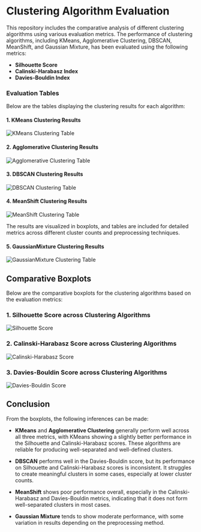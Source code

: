 # Clustering Algorithm Evaluation

This repository includes the comparative analysis of different clustering algorithms using various evaluation metrics. The performance of clustering algorithms, including KMeans, Agglomerative Clustering, DBSCAN, MeanShift, and Gaussian Mixture, has been evaluated using the following metrics:

- **Silhouette Score**
- **Calinski-Harabasz Index**
- **Davies-Bouldin Index**


### Evaluation Tables

Below are the tables displaying the clustering results for each algorithm:

#### 1. **KMeans Clustering** Results

![KMeans Clustering Table](./kmeans_table.png)

#### 2. **Agglomerative Clustering** Results

![Agglomerative Clustering Table](./agglomerative_table.png)

#### 3. **DBSCAN Clustering** Results

![DBSCAN Clustering Table](./dbscan_table.png)

#### 4. **MeanShift Clustering** Results

![MeanShift Clustering Table](./meanshift_table.png)

The results are visualized in boxplots, and tables are included for detailed metrics across different cluster counts and preprocessing techniques.

#### 5. **GaussianMixture Clustering** Results

![GaussianMixture Clustering Table](./gaussian_mixture_table.png)

## Comparative Boxplots

Below are the comparative boxplots for the clustering algorithms based on the evaluation metrics:

### 1. Silhouette Score across Clustering Algorithms

![Silhouette Score](./graph_silhouette.png)

### 2. Calinski-Harabasz Score across Clustering Algorithms

![Calinski-Harabasz Score](./graph_calinski_harabasz.png)

### 3. Davies-Bouldin Score across Clustering Algorithms

![Davies-Bouldin Score](./graph_davies_bouldin.png)

## Conclusion

From the boxplots, the following inferences can be made:

- **KMeans** and **Agglomerative Clustering** generally perform well across all three metrics, with KMeans showing a slightly better performance in the Silhouette and Calinski-Harabasz scores. These algorithms are reliable for producing well-separated and well-defined clusters.
  
- **DBSCAN** performs well in the Davies-Bouldin score, but its performance on Silhouette and Calinski-Harabasz scores is inconsistent. It struggles to create meaningful clusters in some cases, especially at lower cluster counts.

- **MeanShift** shows poor performance overall, especially in the Calinski-Harabasz and Davies-Bouldin metrics, indicating that it does not form well-separated clusters in most cases.

- **Gaussian Mixture** tends to show moderate performance, with some variation in results depending on the preprocessing method.

